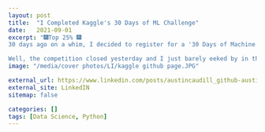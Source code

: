 ```yaml
---
layout: post
title:  "I Completed Kaggle's 30 Days of ML Challenge"
date:   2021-09-01
excerpt: "🎆Top 25% 🎆
30 days ago on a whim, I decided to register for a '30 Days of Machine Learning' competition having absolutely no experience in Machine Learning and very little experience with #Python.

Well, the competition closed yesterday and I just barely eeked by in the top 25% of the rankings out of over 7500+ submissions!"
image: "/media/cover photos/LI/kaggle github page.JPG"

external_url: https://www.linkedin.com/posts/austincaudill_github-austincaudill2021-30-days-of-ml-challenge-activity-6838855101029904384-3aPN
external_site: LinkedIN
sitemap: false

categories: []
tags: [Data Science, Python]
---
```

